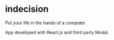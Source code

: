 # indecision
Put your life in the hands of a computer

App developed with React.js and third party Modal.

